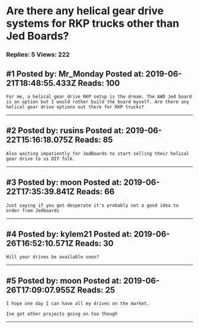 # Are there any helical gear drive systems for RKP trucks other than Jed Boards?

### Replies: 5 Views: 222

## \#1 Posted by: Mr_Monday Posted at: 2019-06-21T18:48:55.433Z Reads: 100

```
For me, a helical gear drive RKP setup is the dream. The AWD Jed board is an option but I would rather build the board myself. Are there any helical gear drive options out there for RKP trucks?
```

---
## \#2 Posted by: rusins Posted at: 2019-06-22T15:16:18.075Z Reads: 85

```
Also waiting impatiently for JedBoards to start selling their helical gear drive to us DIY folk.
```

---
## \#3 Posted by: moon Posted at: 2019-06-22T17:35:39.841Z Reads: 66

```
Just saying if you get desperate it's probably not a good idea to order from Jedboards
```

---
## \#4 Posted by: kylem21 Posted at: 2019-06-26T16:52:10.571Z Reads: 30

```
Will your drives be available soon?
```

---
## \#5 Posted by: moon Posted at: 2019-06-26T17:09:07.955Z Reads: 25

```
I hope one day I can have all my drives on the market.

Ive got other projects going on too though
```

---
